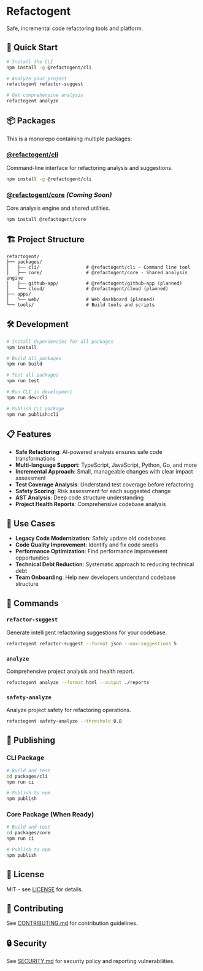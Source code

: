 # Refactogent

Safe, incremental code refactoring tools and platform.

## 🚀 Quick Start

```bash
# Install the CLI
npm install -g @refactogent/cli

# Analyze your project
refactogent refactor-suggest

# Get comprehensive analysis
refactogent analyze
```

## 📦 Packages

This is a monorepo containing multiple packages:

### [@refactogent/cli](./packages/cli)
Command-line interface for refactoring analysis and suggestions.

```bash
npm install -g @refactogent/cli
```

### [@refactogent/core](./packages/core) *(Coming Soon)*
Core analysis engine and shared utilities.

```bash
npm install @refactogent/core
```

## 🏗️ Project Structure

```
refactogent/
├── packages/
│   ├── cli/                 # @refactogent/cli - Command line tool
│   ├── core/                # @refactogent/core - Shared analysis engine
│   ├── github-app/          # @refactogent/github-app (planned)
│   └── cloud/               # @refactogent/cloud (planned)
├── apps/
│   └── web/                 # Web dashboard (planned)
└── tools/                   # Build tools and scripts
```

## 🛠️ Development

```bash
# Install dependencies for all packages
npm install

# Build all packages
npm run build

# Test all packages
npm run test

# Run CLI in development
npm run dev:cli

# Publish CLI package
npm run publish:cli
```

## 📋 Features

- **Safe Refactoring**: AI-powered analysis ensures safe code transformations
- **Multi-language Support**: TypeScript, JavaScript, Python, Go, and more
- **Incremental Approach**: Small, manageable changes with clear impact assessment
- **Test Coverage Analysis**: Understand test coverage before refactoring
- **Safety Scoring**: Risk assessment for each suggested change
- **AST Analysis**: Deep code structure understanding
- **Project Health Reports**: Comprehensive codebase analysis

## 🎯 Use Cases

- **Legacy Code Modernization**: Safely update old codebases
- **Code Quality Improvement**: Identify and fix code smells
- **Performance Optimization**: Find performance improvement opportunities
- **Technical Debt Reduction**: Systematic approach to reducing technical debt
- **Team Onboarding**: Help new developers understand codebase structure

## 🔧 Commands

### `refactor-suggest`
Generate intelligent refactoring suggestions for your codebase.

```bash
refactogent refactor-suggest --format json --max-suggestions 5
```

### `analyze`
Comprehensive project analysis and health report.

```bash
refactogent analyze --format html --output ./reports
```

### `safety-analyze`
Analyze project safety for refactoring operations.

```bash
refactogent safety-analyze --threshold 0.8
```

## 🚀 Publishing

### CLI Package

```bash
# Build and test
cd packages/cli
npm run ci

# Publish to npm
npm publish
```

### Core Package (When Ready)

```bash
# Build and test
cd packages/core
npm run ci

# Publish to npm
npm publish
```

## 📄 License

MIT - see [LICENSE](./LICENSE) for details.

## 🤝 Contributing

See [CONTRIBUTING.md](./CONTRIBUTING.md) for contribution guidelines.

## 🔒 Security

See [SECURITY.md](./SECURITY.md) for security policy and reporting vulnerabilities.
